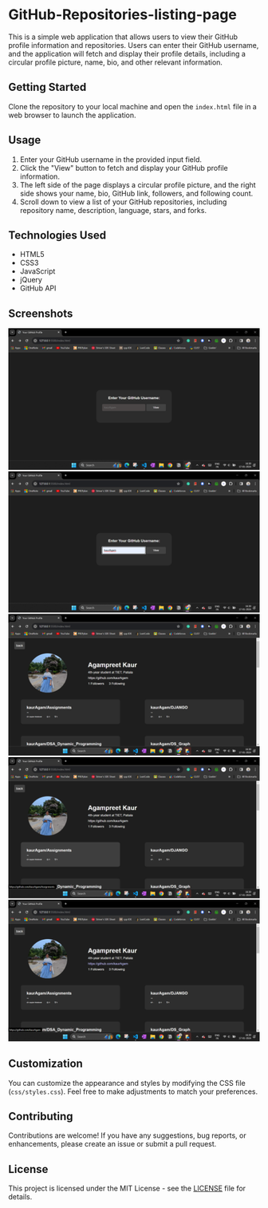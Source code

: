 # GitHub-Repositories-listing-page

This is a simple web application that allows users to view their GitHub profile information and repositories. Users can enter their GitHub username, and the application will fetch and display their profile details, including a circular profile picture, name, bio, and other relevant information.

## Getting Started

Clone the repository to your local machine and open the `index.html` file in a web browser to launch the application.

## Usage

1. Enter your GitHub username in the provided input field.
2. Click the "View" button to fetch and display your GitHub profile information.
3. The left side of the page displays a circular profile picture, and the right side shows your name, bio, GitHub link, followers, and following count.
4. Scroll down to view a list of your GitHub repositories, including repository name, description, language, stars, and forks.

## Technologies Used

- HTML5
- CSS3
- JavaScript
- jQuery
- GitHub API

## Screenshots

![GitHub Profile Viewer](1.png)
![GitHub Profile Viewer](2.png)
![GitHub Profile Viewer](3.png)
![GitHub Profile Viewer](4.png)
![GitHub Profile Viewer](5.png)

## Customization

You can customize the appearance and styles by modifying the CSS file (`css/styles.css`). Feel free to make adjustments to match your preferences.

## Contributing

Contributions are welcome! If you have any suggestions, bug reports, or enhancements, please create an issue or submit a pull request.

## License

This project is licensed under the MIT License - see the [LICENSE](LICENSE) file for details.
